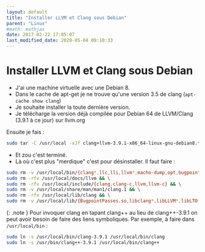 ```yaml
---
layout: default
title: "Installer LLVM et Clang sous Debian"
parent: "Linux"
#math: mathjax
date: 2017-02-22 17:05:07
last_modified_date: 2020-05-04 09:10:33
---
```


# Installer LLVM et Clang sous Debian

* J'ai une machine virtuelle avec une Debian 8.
* Dans le cache de apt-get je ne trouve qu'une version 3.5 de clang (``apt-cache show clang``)
* Je souhaite installer la toute dernière version.
* Je télécharge la version déjà compilée pour Debian 64 de LLVM/Clang (3.9.1 à ce jour) sur llvm.org

Ensuite je fais :

```bash
sudo tar -C /usr/local -xJf clang+llvm-3.9.1-x86_64-linux-gnu-debian8.tar.xz --strip 1
```

* Et zou c'est terminé. 
* Là où c'est plus "merdique" c'est pour désinstaller. Il faut faire :

```bash
sudo rm -v /usr/local/bin/{clang*,llc,lli,llvm*,macho-dump,opt,bugpoint,c-index-test} && \
sudo rm -rfv /usr/local/docs/llvm && \
sudo rm -rfv /usr/local/include/{clang,clang-c,llvm,llvm-c} && \
sudo rm -v /usr/local/share/man/man1/clang.1 && \
sudo rm -rfv /usr/local/lib/clang && \
sudo rm -v /usr/local/lib/{BugpointPasses.so,libclang*,libLLVM*,libLTO*,libprofile_rt*,LLVM*}
```

{: .note }
Pour invoquer clang en tapant clang++ au lieu de clang++-3.9.1 on peut avoir besoin de faire des liens symboliques. Par exemple, à faire dans ``/usr/local/bin`` :

```bash
sudo ln -s /usr/local/bin/clang-3.9.1 /usr/local/bin/clang
sudo ln -s /usr/bin/clang++-3.9.1 /usr/local/bin/clang++
```

